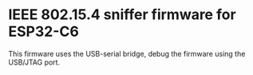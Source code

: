 # IEEE 802.15.4 sniffer firmware for ESP32-C6

This firmware uses the USB-serial bridge, debug the firmware using the USB/JTAG port.
